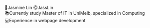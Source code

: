 🎐Jasmine Lin @JassLin <br />
📚Currently study Master of IT in UniMelb, specialized in Computing<br />
💻Experience in webpage development
